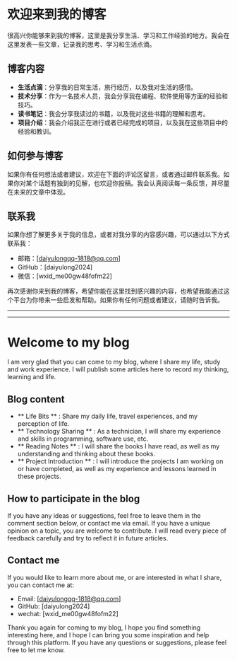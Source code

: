 # 欢迎来到我的博客  
  
很高兴你能够来到我的博客，这里是我分享生活、学习和工作经验的地方。我会在这里发表一些文章，记录我的思考、学习和生活点滴。  
  
## 博客内容  
  
* **生活点滴**：分享我的日常生活，旅行经历，以及我对生活的感悟。  
* **技术分享**：作为一名技术人员，我会分享我在编程、软件使用等方面的经验和技巧。  
* **读书笔记**：我会分享我读过的书籍，以及我对这些书籍的理解和思考。  
* **项目介绍**：我会介绍我正在进行或者已经完成的项目，以及我在这些项目中的经验和教训。  
  
## 如何参与博客  
  
如果你有任何想法或者建议，欢迎在下面的评论区留言，或者通过邮件联系我。如果你对某个话题有独到的见解，也欢迎你投稿。我会认真阅读每一条反馈，并尽量在未来的文章中体现。  
  
## 联系我  
  
如果你想了解更多关于我的信息，或者对我分享的内容感兴趣，可以通过以下方式联系我：  
  
* 邮箱：[daiyulongqq-1818@qq.com]  
* GitHub：[daiyulong2024]  
* 微信：[wxid_me00gw48fofm22]  
  
再次感谢你来到我的博客，希望你能在这里找到感兴趣的内容，也希望我能通过这个平台为你带来一些启发和帮助。如果你有任何问题或者建议，请随时告诉我。

---

---


# Welcome to my blog

I am very glad that you can come to my blog, where I share my life, study and work experience. I will publish some articles here to record my thinking, learning and life.

## Blog content

* ** Life Bits ** : Share my daily life, travel experiences, and my perception of life.
* ** Technology Sharing ** : As a technician, I will share my experience and skills in programming, software use, etc.
* ** Reading Notes ** : I will share the books I have read, as well as my understanding and thinking about these books.
* ** Project Introduction ** : I will introduce the projects I am working on or have completed, as well as my experience and lessons learned in these projects.

## How to participate in the blog

If you have any ideas or suggestions, feel free to leave them in the comment section below, or contact me via email. If you have a unique opinion on a topic, you are welcome to contribute. I will read every piece of feedback carefully and try to reflect it in future articles.

## Contact me

If you would like to learn more about me, or are interested in what I share, you can contact me at:

* Email: [daiyulongqq-1818@qq.com]
* GitHub: [daiyulong2024]
* wechat: [wxid_me00gw48fofm22]

Thank you again for coming to my blog, I hope you find something interesting here, and I hope I can bring you some inspiration and help through this platform. If you have any questions or suggestions, please feel free to let me know.
